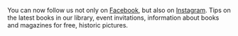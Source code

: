 You can now follow us not only on
[Facebook](https://www.facebook.com/knihovnapedfpraha), but also on
[Instagram](https://www.instagram.com/KnihovnaPedFPraha/). Tips on the latest
books in our library, event invitations, information about books and magazines
for free, historic pictures.
